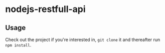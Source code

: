 # nodejs-restfull-api
## Usage
Check out the project if you're interested in, ```git clone``` it and thereafter run ```npm install```.
